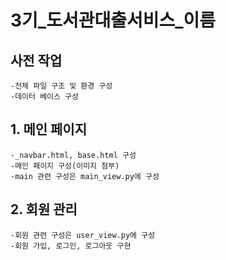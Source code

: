 # 3기_도서관대출서비스_이름

## 사전 작업
    -전체 파일 구조 및 환경 구성
    -데이터 베이스 구성

## 1. 메인 페이지
    -_navbar.html, base.html 구성
    -메인 페이지 구성(이미지 첨부)
    -main 관련 구성은 main_view.py에 구성

## 2. 회원 관리
    -회원 관련 구성은 user_view.py에 구성
    -회원 가입, 로그인, 로그아웃 구현